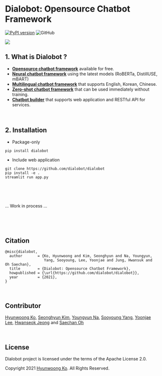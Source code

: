 # Dialobot: Opensource Chatbot Framework
[![PyPI version](https://badge.fury.io/py/dialobot.svg)](https://badge.fury.io/py/dialobot)
![GitHub](https://img.shields.io/github/license/dialobot/dialobot)

![](https://user-images.githubusercontent.com/38183241/118511978-5d537180-b76d-11eb-89bd-055cb9227725.png)

## 1. What is Dialobot ?
- <u>**Opensource chatbot framework**</u> available for free.
- <u>**Neural chatbot framework**</u> using the latest models (RoBERTa, DistillUSE, mBART)
- <u>**Multilingual chatbot framework**</u> that supports English, Korean, Chinese.
- <u>**Zero-shot chatbot framework**</u> that can be used immediately without training.
- <u>**Chatbot builder**</u> that supports web application and RESTful API for services.
<br><br><br>

## 2. Installation
- Package-only
```console
pip install dialobot
```

- Include web application
```console
git clone https://github.com/dialobot/dialobot
pip install -e .
streamlit run app.py
```
<br><br><br>

... Work in process ...

<br><br><br>

## Citation
```
@misc{dialobot,
  author       = {Ko, Hyunwoong and Kim, Seonghyun and Na, Youngyun, 
                  Yang, Sooyoung, Lee, Yoonjae and Jung, Hwansuk and Oh Saechan},
  title        = {Dialobot: Opensource Chatbot Framework},
  howpublished = {\url{https://github.com/dialobot/dialobot}},
  year         = {2021},
}
```

<br>

## Contributor
[Hyunwoong Ko](https://github.com/hyunwoongko), [Seonghyun Kim](https://github.com/MrBananaHuman), [Youngyun Na](https://github.com/fightnyy), [Sooyoung Yang](https://github.com/aiaaua), [Yoonjae Lee](https://github.com/gityunjae), [Hwanseok Jeong](https://github.com/jayden5744) and [Saechan Oh](https://github.com/newfull5)

<br>

## License
Dialobot project is licensed under the terms of the Apache License 2.0.

Copyright 2021 [Hyunwoong Ko](https://github.com/hyunwoongko). All Rights Reserved.

